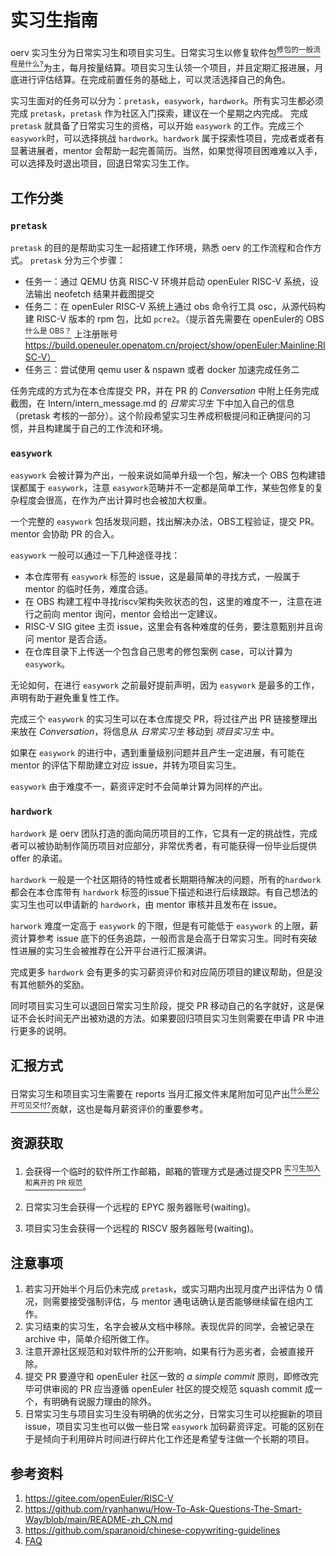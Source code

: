 # 实习生指南

oerv 实习生分为日常实习生和项目实习生。日常实习生以修复软件包[<sup>修包的一般流程是什么?</sup>](./FAQ.md#修包的一般流程是什么)为主，每月按量结算。项目实习生认领一个项目，并且定期汇报进展，月底进行评估结算。在完成前置任务的基础上，可以灵活选择自己的角色。

实习生面对的任务可以分为：`pretask`，`easywork`，`hardwork`。所有实习生都必须完成 `pretask`，`pretask` 作为社区入门探索，建议在一个星期之内完成。 完成 `pretask` 就具备了日常实习生的资格，可以开始 `easywork` 的工作。完成三个 `easywork`时，可以选择挑战 `hardwork`。`hardwork` 属于探索性项目，完成者或者有显著进展者，mentor 会帮助一起完善简历。当然，如果觉得项目困难难以入手，可以选择及时退出项目，回退日常实习生工作。

## 工作分类

### `pretask`

`pretask` 的目的是帮助实习生一起搭建工作环境，熟悉 oerv 的工作流程和合作方式。 `pretask` 分为三个步骤：

- 任务一：通过 QEMU 仿真 RISC-V 环境并启动 openEuler RISC-V 系统，设法输出 neofetch 结果并截图提交
- 任务二：在 openEuler RISC-V 系统上通过 obs 命令行工具 osc，从源代码构建 RISC-V 版本的 rpm 包，比如 `pcre2`。（提示首先需要在 openEuler的 OBS[<sup>什么是 OBS？</sup>](./FAQ.md#什么是-obs) 上注册账号 https://build.openeuler.openatom.cn/project/show/openEuler:Mainline:RISC-V）
- 任务三：尝试使用 qemu user & nspawn 或者 docker 加速完成任务二

任务完成的方式为在本仓库提交 PR，并在 PR 的 *Conversation* 中附上任务完成截图，在 Intern/intern_message.md 的 *日常实习生* 下中加入自己的信息（pretask 考核的一部分）。这个阶段希望实习生养成积极提问和正确提问的习惯，并且构建属于自己的工作流和环境。

### `easywork`

`easywork` 会被计算为产出，一般来说如简单升级一个包，解决一个 OBS 包构建错误都属于 `easywork`，注意 `easywork`范畴并不一定都是简单工作，某些包修复的复杂程度会很高，在作为产出计算时也会被加大权重。

一个完整的 `easywork` 包括发现问题，找出解决办法，OBS工程验证，提交 PR。 mentor 会协助 PR 的合入。

`easywork` 一般可以通过一下几种途径寻找：

- 本仓库带有 `easywork` 标签的 issue，这是最简单的寻找方式，一般属于 mentor 的临时任务，难度合适。
- 在 OBS 构建工程中寻找riscv架构失败状态的包，这里的难度不一，注意在进行之前向 mentor 询问，mentor 会给出一定建议。
- RISC-V SIG gitee 主页 issue，这里会有各种难度的任务，要注意甄别并且询问 mentor 是否合适。
- 在仓库目录下上传送一个包含自己思考的修包案例 case，可以计算为 `easywork`。

无论如何，在进行 `easywork` 之前最好提前声明，因为 `easywork` 是最多的工作，声明有助于避免重复性工作。

完成三个 `easywork` 的实习生可以在本仓库提交 PR，将过往产出 PR 链接整理出来放在 *Conversation*，将信息从 *日常实习生* 移动到 *项目实习生* 中。

如果在 `easywork` 的进行中，遇到重量级别问题并且产生一定进展，有可能在 mentor 的评估下帮助建立对应 issue，并转为项目实习生。

`easywork` 由于难度不一，薪资评定时不会简单计算为同样的产出。

### `hardwork`

`hardwork` 是 oerv 团队打造的面向简历项目的工作，它具有一定的挑战性，完成者可以被协助制作简历项目对应部分，非常优秀者，有可能获得一份毕业后提供 offer 的承诺。

`hardwork` 一般是一个社区期待的特性或者长期期待解决的问题，所有的`hardwork` 都会在本仓库带有 `hardwork` 标签的issue下描述和进行后续跟踪。有自己想法的实习生也可以申请新的 `hardwork`，由 mentor 审核并且发布在 issue。

`harwork` 难度一定高于 `easywork` 的下限，但是有可能低于 `easywork` 的上限，薪资计算参考 issue 底下的任务追踪，一般而言是会高于日常实习生。同时有突破性进展的实习生会被推荐在公开平台进行汇报演讲。

完成更多 `hardwork` 会有更多的实习薪资评价和对应简历项目的建议帮助，但是没有其他额外的奖励。

同时项目实习生可以退回日常实习生阶段，提交 PR 移动自己的名字就好，这是保证不会长时间无产出被劝退的方法。如果要回归项目实习生则需要在申请 PR 中进行更多的说明。

## 汇报方式

日常实习生和项目实习生需要在 reports 当月汇报文件末尾附加可见产出[<sup>什么是公开可见交付?</sup>](./FAQ.md#什么是公开可见交付)贡献，这也是每月薪资评价的重要参考。

## 资源获取

1. 会获得一个临时的软件所工作邮箱，邮箱的管理方式是通过提交PR [<sup>实习生加入和离开的 PR 规范</sup>](./Intern-Transition.md)。

2. 日常实习生会获得一个远程的 EPYC 服务器账号(waiting)。

3. 项目实习生会获得一个远程的 RISCV 服务器账号(waiting)。

## 注意事项

1. 若实习开始半个月后仍未完成 `pretask`，或实习期内出现月度产出评估为 0 情况，则需要接受强制评估，与 mentor 通电话确认是否能够继续留在组内工作。
2. 实习结束的实习生，名字会被从文档中移除。表现优异的同学，会被记录在 archive 中，简单介绍所做工作。
3. 注意开源社区规范和对软件所的公开影响，如果有行为恶劣者，会被直接开除。
4. 提交 PR 要遵守和 openEuler 社区一致的 *a simple commit* 原则，即修改完毕可供审阅的 PR 应当遵循 openEuler 社区的提交规范 squash commit 成一个，有明确有说服力理由的除外。
5. 日常实习生与项目实习生没有明确的优劣之分，日常实习生可以挖掘新的项目 issue，项目实习生也可以做一些日常 `easywork` 加码薪资评定。可能的区别在于是倾向于利用碎片时间进行碎片化工作还是希望专注做一个长期的项目。

## 参考资料

1. https://gitee.com/openEuler/RISC-V
2. https://github.com/ryanhanwu/How-To-Ask-Questions-The-Smart-Way/blob/main/README-zh_CN.md
3. https://github.com/sparanoid/chinese-copywriting-guidelines
4. [FAQ](./FAQ.md)